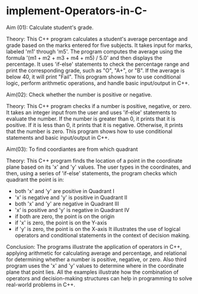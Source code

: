 # implement-Operators-in-C-
Aim (01): Calculate student's grade.

Theory: This C++ program calculates a student's average percentage and grade based on the marks entered for five subjects. It takes input for marks, labeled 'm1' through 'm5'. The program computes the average using the formula '(m1 + m2 + m3 + m4 + m5) / 5.0' and then displays the percentage. It uses 'if-else' statements to check the percentage range and print the corresponding grade, such as "O", "A+", or "B". If the average is below 40, it will print "Fail". This program shows how to use conditional logic, perform arithmetic operations, and handle basic input/output in C++.

Aim(02): Check whether the number is positive or negative.

Theory: This C++ program checks if a number is positive, negative, or zero. It takes an integer input from the user and uses 'if-else' statements to evaluate the number. If the number is greater than 0, it prints that it is positive. If it is less than 0, it prints that it is negative. Otherwise, it prints that the number is zero. This program shows how to use conditional statements and basic input/output in C++.

Aim(03): To find coordiantes are from which quadrant

Theory:  This C++ program finds the location of a point in the coordinate plane based on its 'x' and 'y' values. The user types in the coordinates, and then, using a series of 'if-else' statements, the program checks which quadrant the point is in:
* both 'x' and 'y' are positive in Quadrant I
* 'x' is negative and 'y' is positive in Quadrant II
* both 'x' and 'y' are negative in Quadrant III
* 'x' is positive and 'y' is negative in Quadrant IV
* if both are zero, the point is on the origin
* if 'x' is zero, the point is on the Y-axis
* if 'y' is zero, the point is on the X-axis
It illustrates the use of logical operators and conditional statements in the context of decision making.

Conclusion: The programs illustrate the application of operators in C++, applying arithmetic for calculating average and percentage, and relational for determining whether a number is positive, negative, or zero. Also third program uses the 'x' and 'y' values to determine where in the coordinate plane that point lies. All the examples illustrate how the combination of operators and decision-making structures can help in programming to solve real-world problems in C++.
